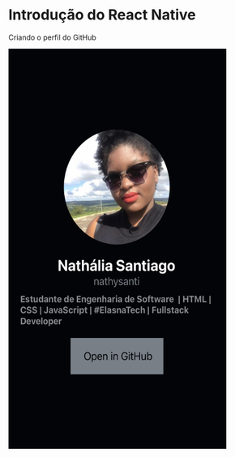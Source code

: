 # Introdução do React Native

Criando o perfil do GitHub

<img src="./assets/perfilGitHub.jpg" width="430" height="790">
